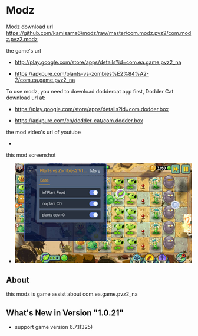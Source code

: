# Modz

Modz download url https://github.com/kamisama6/modz/raw/master/com.modz.pvz2/com.modz.pvz2.modz

the game's url

* http://play.google.com/store/apps/details?id=com.ea.game.pvz2_na

* https://apkpure.com/plants-vs-zombies%E2%84%A2-2/com.ea.game.pvz2_na

To use modz, you need to download doddercat app first, Dodder Cat download url at:

* https://play.google.com/store/apps/details?id=com.dodder.box

* https://apkpure.com/cn/dodder-cat/com.dodder.box
            		  
the mod video's url of youtube

* 

this mod screenshot

* ![](https://github.com/kamisama6/modz/blob/master/com.modz.pvz2/screenshot/modz.jpg)


## About

this modz is game assist about com.ea.game.pvz2_na

## What's New in Version "1.0.21"

* support game version 6.7.1(325) 
